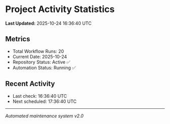 # Project Activity Statistics

**Last Updated:** 2025-10-24 16:36:40 UTC

## Metrics
- Total Workflow Runs: 20
- Current Date: 2025-10-24
- Repository Status: Active ✅
- Automation Status: Running ✅

## Recent Activity
- Last check: 16:36:40 UTC
- Next scheduled: 17:36:40 UTC

---
*Automated maintenance system v2.0*
